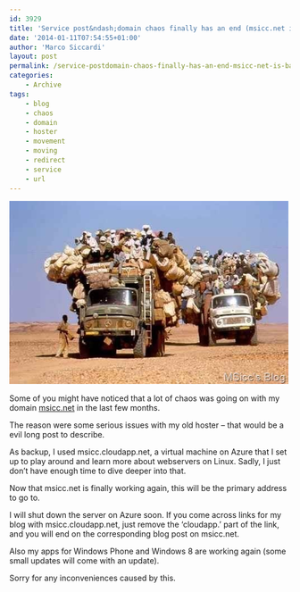 ```yaml
---
id: 3929
title: 'Service post&ndash;domain chaos finally has an end (msicc.net is back)'
date: '2014-01-11T07:54:55+01:00'
author: 'Marco Siccardi'
layout: post
permalink: /service-postdomain-chaos-finally-has-an-end-msicc-net-is-back/
categories:
    - Archive
tags:
    - blog
    - chaos
    - domain
    - hoster
    - movement
    - moving
    - redirect
    - service
    - url
---
```


[![moving_chaos](/assets/img/2014/01/moving_chaos.jpg "moving_chaos")](/assets/img/2014/01/moving_chaos.jpg)

Some of you might have noticed that a lot of chaos was going on with my domain [msicc.net](https://msicc.net/) in the last few months.

The reason were some serious issues with my old hoster – that would be a evil long post to describe.

As backup, I used msicc.cloudapp.net, a virtual machine on Azure that I set up to play around and learn more about webservers on Linux. Sadly, I just don’t have enough time to dive deeper into that.

Now that msicc.net is finally working again, this will be the primary address to go to.

I will shut down the server on Azure soon. If you come across links for my blog with msicc.cloudapp.net, just remove the ‘cloudapp.’ part of the link, and you will end on the corresponding blog post on msicc.net.

Also my apps for Windows Phone and Windows 8 are working again (some small updates will come with an update).

Sorry for any inconveniences caused by this.